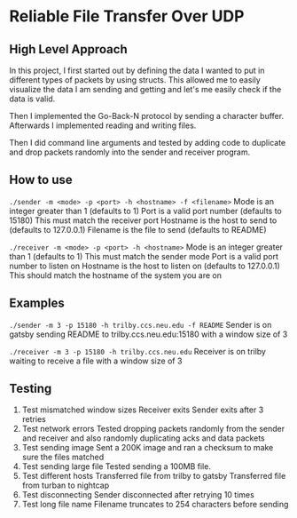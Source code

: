 # Reliable File Transfer Over UDP
## High Level Approach
In this project, I first started out by defining the data
I wanted to put in different types of packets by using structs.
This allowed me to easily visualize the data I am sending and
getting and let's me easily check if the data is valid.

Then I implemented the Go-Back-N protocol by sending a character
buffer. Afterwards I implemented reading and writing files.

Then I did command line arguments and tested by adding code to
duplicate and drop packets randomly into the sender and receiver program.

## How to use
`./sender -m <mode> -p <port> -h <hostname> -f <filename>`
Mode is an integer greater than 1 (defaults to 1)
Port is a valid port number (defaults to 15180)
This must match the receiver port
Hostname is the host to send to (defaults to 127.0.0.1)
Filename is the file to send (defaults to README)

`./receiver -m <mode> -p <port> -h <hostname>`
Mode is an integer greater than 1 (defaults to 1)
This must match the sender mode
Port is a valid port number to listen on
Hostname is the host to listen on (defaults to 127.0.0.1)
This should match the hostname of the system you are on

## Examples

`./sender -m 3 -p 15180 -h trilby.ccs.neu.edu -f README`
Sender is on gatsby sending README to trilby.ccs.neu.edu:15180
with a window size of 3

`./receiver -m 3 -p 15180 -h trilby.ccs.neu.edu`
Receiver is on trilby waiting to receive a file
with a window size of 3

## Testing

1. Test mismatched window sizes
Receiver exits
Sender exits after 3 retries
2. Test network errors
Tested dropping packets randomly from the sender and receiver
and also randomly duplicating acks and data packets
3. Test sending image
Sent a 200K image and ran a checksum
to make sure the files matched
4. Test sending large file
Tested sending a 100MB file.
5. Test different hosts
Transferred file from trilby to gatsby
Transferred file from turban to nightcap
6. Test disconnecting
Sender disconnected after retrying 10 times
7. Test long file name
Filename truncates to 254 characters before sending
